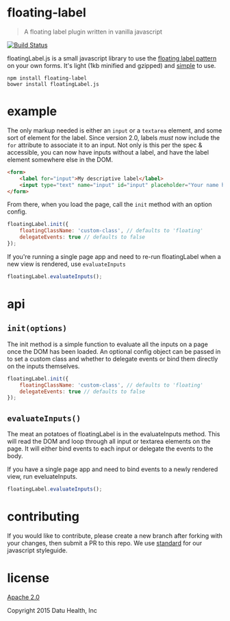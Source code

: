 # floating-label

> A floating label plugin written in vanilla javascript

[![Build Status](https://travis-ci.org/datuhealth/floating-label.svg?branch=master)](https://travis-ci.org/datuhealth/floating-label)

floatingLabel.js is a small javascript library to use the [floating label pattern](http://bradfrost.com/blog/post/float-label-pattern/) on your own forms. It's light (1kb minified and gzipped) and [simple](#api) to use.

```shell
npm install floating-label
bower install floatingLabel.js
```

# example

The only markup needed is either an `input` or a `textarea` element, and some sort of element for the label. Since version 2.0, labels _must_ now include the `for` attribute to associate it to an input. Not only is this per the spec & accessible, you can now have inputs without a label, and have the label element somewhere else in the DOM.

```html
<form>
    <label for="input">My descriptive label</label>
    <input type="text" name="input" id="input" placeholder="Your name here">
</form>
```

From there, when you load the page, call the `init` method with an option config.

```javascript
floatingLabel.init({
    floatingClassName: 'custom-class', // defaults to 'floating'
    delegateEvents: true // defaults to false
});
```

If you're running a single page app and need to re-run floatingLabel when a new view is rendered, use `evaluateInputs`

```javascript
floatingLabel.evaluateInputs();
```

# api

## `init(options)`

The init method is a simple function to evaluate all the inputs on a page once the DOM has been loaded. An optional config object can be passed in to set a custom class and whether to delegate events or bind them directly on the inputs themselves.

```javascript
floatingLabel.init({
    floatingClassName: 'custom-class', // defaults to 'floating'
    delegateEvents: true // defaults to false
});
```

## `evaluateInputs()`

The meat an potatoes of floatingLabel is in the evaluateInputs method. This will read the DOM and loop through all input or textarea elements on the page. It will either bind events to each input or delegate the events to the body.

If you have a single page app and need to bind events to a newly rendered view, run eveluateInputs.

```javascript
floatingLabel.evaluateInputs();
```

# contributing

If you would like to contribute, please create a new branch after forking with your changes, then submit a PR to this repo. We use [standard](https://github.com/feross/standard) for our javascript styleguide.

# license

[Apache 2.0](https://www.apache.org/licenses/LICENSE-2.0)

Copyright 2015 Datu Health, Inc
